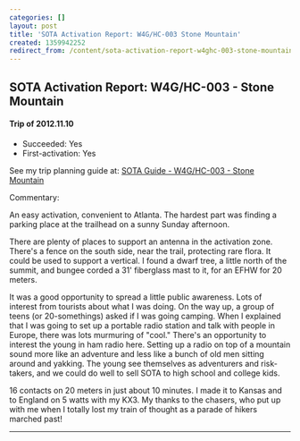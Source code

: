 ```yaml
---
categories: []
layout: post
title: 'SOTA Activation Report: W4G/HC-003 Stone Mountain'
created: 1359942252
redirect_from: /content/sota-activation-report-w4ghc-003-stone-mountain
---
```

SOTA Activation Report: W4G/HC-003 - Stone Mountain
----------------------------------------------
#### Trip of 2012.11.10
* Succeeded: Yes
* First-activation: Yes

See my trip planning guide at: [SOTA Guide - W4G/HC-003 - Stone Mountain](/content/sota-guide-w4ghc-003-stone-mountain)

Commentary:

An easy activation, convenient to Atlanta. The hardest part was finding a parking place at the trailhead on a sunny Sunday afternoon.

There are plenty of places to support an antenna in the activation zone. There's a fence on the south side, near the trail, protecting rare flora. It could be used to support a vertical. I found a dwarf tree, a little north of the summit, and bungee corded a 31' fiberglass mast to it, for an EFHW for 20 meters.

It was a good opportunity to spread a little public awareness. Lots of interest from tourists about what I was doing. On the way up, a group of teens (or 20-somethings) asked if I was going camping. When I explained that I was going to set up a portable radio station and talk with people in Europe, there was lots murmuring of "cool." There's an opportunity to interest the young in ham radio here. Setting up a radio on top of a mountain sound more like an adventure and less like a bunch of old men sitting around and yakking. The young see themselves as adventurers and risk-takers, and we could do well to sell SOTA to high school and college kids.

16 contacts on 20 meters in just about 10 minutes. I made it to Kansas and to England on 5 watts with my KX3. My thanks to the chasers, who put up with me when I totally lost my train of thought as a parade of hikers marched past!

------
